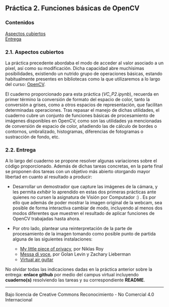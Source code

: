 ## Práctica 2. Funciones básicas de OpenCV

### Contenidos

[Aspectos cubiertos](#21-aspectos-cubiertos)  
[Entrega](#22-entrega)  

### 2.1. Aspectos cubiertos

La práctica precedente abordaba el modo de acceder al valor asociado a un píxel, así como su modificación. Dicha capacidad abre muchísimas posibilidades, existiendo un nutrido grupo de operaciones básicas, estando habitualmente presentes en bibliotecas como la que utilizaremos a lo largo del curso: [OpenCV](https://opencv.org).

El cuaderno proporcionado para esta práctica (*VC_P2.ipynb*), recuerda en primer término la conversión de formato del espacio de color, tanto la conversión a grises, como a otros espacios de representación, que facilitan determinadas operaciones. Tras repasar el manejo de dichas utilidades, el cuaderno cubre un conjunto de funciones básicas de procesamiento de imágenes disponibles en OpenCV, como son las utilidades ya mencionadas de conversión de espacio de color, añadiendo las de cálculo de bordes o contornos, umbralizado, histogramas, diferencias de fotogramas o sustracción de fondo, etc.

### 2.2. Entrega

A lo largo del cuaderno se propone resolver algunas variaciones sobre el código proporcionado. Además de dichas tareas concretas, en la parte final se proponen dos tareas con un objetivo más abierto otorgando mayor libertad en cuanto al resultado a producir:

- Desarrollar un demostrador que capture las imágenes de la cámara, y les permita *exhibir* lo aprendido en estas dos primeras prácticas ante quienes no cursen la asignatura de Visión por Computador :) . Es por ello que además de poder mostrar la imagen original de la webcam, sea posible de forma interactiva cambiar de modo, incluyendo al menos dos modos diferentes que muestren el resultado de aplicar funciones de OpenCV trabajadas hasta ahora.

- Por otro lado, plantear una reinterpretación de la parte de procesamiento de la imagen tomando como posible punto de partida alguna de las siguientes instalaciones:

  - [My little piece of privacy](https://www.niklasroy.com/project/88/my-little-piece-of-privacy), por Niklas Roy   
  - [Messa di voce](https://youtu.be/GfoqiyB1ndE?feature=shared), por Golan Levin y Zachary Lieberman
  - [Virtual air guitar](https://youtu.be/FIAmyoEpV5c?feature=shared)

No olvidar todas las indicaciones dadas en la práctica anterior sobre la entrega: **enlace github** por medio del campus virtual incluyendo **cuaderno(s)** resolviendo las tareas y su correspondiente **README**.

***
Bajo licencia de Creative Commons Reconocimiento - No Comercial 4.0 Internacional
